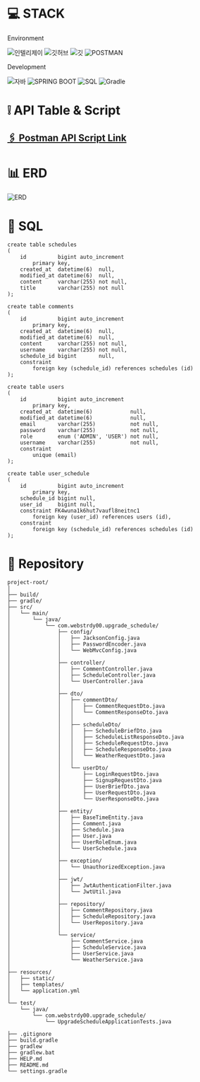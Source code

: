 # 💻 STACK

Environment

![인텔리제이](   https://img.shields.io/badge/IntelliJ_IDEA-000000.svg?style=for-the-badge&logo=intellij-idea&logoColor=white)
![깃허브](https://img.shields.io/badge/GitHub-100000?style=for-the-badge&logo=github&logoColor=white)
![깃](https://img.shields.io/badge/GIT-E44C30?style=for-the-badge&logo=git&logoColor=white)
![POSTMAN](https://img.shields.io/badge/postman-FF6C37?style=for-the-badge&logo=postman&logoColor=white)

Development

![자바](https://img.shields.io/badge/Java-ED8B00?style=for-the-badge&logo=openjdk&logoColor=white)
![SPRING BOOT](https://img.shields.io/badge/springboot-6DB33F?style=for-the-badge&logo=springboot&logoColor=white)
![SQL](https://img.shields.io/badge/mysql-4479A1?style=for-the-badge&logo=mysql&logoColor=white)
![Gradle](https://img.shields.io/badge/gradle-02303A?style=for-the-badge&logo=gradle&logoColor=white)


# :grey_exclamation: API Table & Script
## [🖇️ Postman API Script Link](https://documenter.getpostman.com/view/31167272/2sAXjJ6tTB)


# :bar_chart: ERD 
![ERD](https://github.com/user-attachments/assets/d44c5dc7-c6a5-4a7d-8dcb-480c84f44ae2)


# :scroll: SQL 
```
create table schedules
(
    id          bigint auto_increment
        primary key,
    created_at  datetime(6)  null,
    modified_at datetime(6)  null,
    content     varchar(255) not null,
    title       varchar(255) not null
);

create table comments
(
    id          bigint auto_increment
        primary key,
    created_at  datetime(6)  null,
    modified_at datetime(6)  null,
    content     varchar(255) not null,
    username    varchar(255) not null,
    schedule_id bigint       null,
    constraint
        foreign key (schedule_id) references schedules (id)
);

create table users
(
    id          bigint auto_increment
        primary key,
    created_at  datetime(6)            null,
    modified_at datetime(6)            null,
    email       varchar(255)           not null,
    password    varchar(255)           not null,
    role        enum ('ADMIN', 'USER') not null,
    username    varchar(255)           not null,
    constraint
        unique (email)
);

create table user_schedule
(
    id          bigint auto_increment
        primary key,
    schedule_id bigint null,
    user_id     bigint null,
    constraint FK4wuna1k6hut7vaufl8neitnc1
        foreign key (user_id) references users (id),
    constraint
        foreign key (schedule_id) references schedules (id)
);
```

# :bookmark_tabs: Repository 
```
project-root/
│
├── build/
├── gradle/
├── src/
│   └── main/
│       └── java/
│           └── com.webstrdy00.upgrade_schedule/
│               ├── config/
│               │   ├── JacksonConfig.java
│               │   ├── PasswordEncoder.java
│               │   └── WebMvcConfig.java
│               │
│               ├── controller/
│               │   ├── CommentController.java
│               │   ├── ScheduleController.java
│               │   └── UserController.java
│               │
│               ├── dto/
│               │   ├── commentDto/
│               │   │   ├── CommentRequestDto.java
│               │   │   └── CommentResponseDto.java
│               │   │
│               │   ├── scheduleDto/
│               │   │   ├── ScheduleBriefDto.java
│               │   │   ├── ScheduleListResponseDto.java
│               │   │   ├── ScheduleRequestDto.java
│               │   │   ├── ScheduleResponseDto.java
│               │   │   └── WeatherRequestDto.java
│               │   │
│               │   └── userDto/
│               │       ├── LoginRequestDto.java
│               │       ├── SignupRequestDto.java
│               │       ├── UserBriefDto.java
│               │       ├── UserRequestDto.java
│               │       └── UserResponseDto.java
│               │
│               ├── entity/
│               │   ├── BaseTimeEntity.java
│               │   ├── Comment.java
│               │   ├── Schedule.java
│               │   ├── User.java
│               │   ├── UserRoleEnum.java
│               │   └── UserSchedule.java
│               │
│               ├── exception/
│               │   └── UnauthorizedException.java
│               │
│               ├── jwt/
│               │   ├── JwtAuthenticationFilter.java
│               │   └── JwtUtil.java
│               │
│               ├── repository/
│               │   ├── CommentRepository.java
│               │   ├── ScheduleRepository.java
│               │   └── UserRepository.java
│               │
│               └── service/
│                   ├── CommentService.java
│                   ├── ScheduleService.java
│                   ├── UserService.java
│                   └── WeatherService.java
│
├── resources/
│   ├── static/
│   ├── templates/
│   └── application.yml
│
└── test/
    └── java/
        └── com.webstrdy00.upgrade_schedule/
            └── UpgradeScheduleApplicationTests.java

├── .gitignore
├── build.gradle
├── gradlew
├── gradlew.bat
├── HELP.md
├── README.md
└── settings.gradle

```
